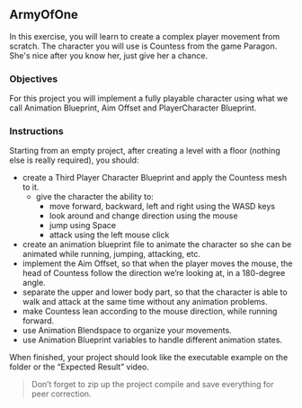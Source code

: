 ## ArmyOfOne

In this exercise, you will learn to create a complex player movement from scratch. The character you will use is Countess from the game Paragon. She's nice after you know her, just give her a chance.

### Objectives

For this project you will implement a fully playable character using what we call Animation Blueprint, Aim Offset and PlayerCharacter Blueprint.

### Instructions

Starting from an empty project, after creating a level with a floor (nothing else is really required), you should:

- create a Third Player Character Blueprint and apply the Countess mesh to it.
  - give the character the ability to:
    - move forward, backward, left and right using the WASD keys
    - look around and change direction using the mouse
    - jump using Space
    - attack using the left mouse click
- create an animation blueprint file to animate the character so she can be animated while running, jumping, attacking, etc.
- implement the Aim Offset, so that when the player moves the mouse, the head of Countess follow the direction we’re looking at, in a 180-degree angle.
- separate the upper and lower body part, so that the character is able to walk and attack at the same time without any animation problems.
- make Countess lean according to the mouse direction, while running forward.
- use Animation Blendspace to organize your movements.
- use Animation Blueprint variables to handle different animation states.

When finished, your project should look like the executable example on the folder or the “Expected Result” video.

> Don’t forget to zip up the project compile and save everything for peer correction.
